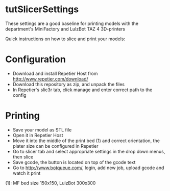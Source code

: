 tutSlicerSettings
=================
These settings are a good baseline for printing models with the department's MiniFactory and LulzBot TAZ 4 3D-printers

Quick instructions on how to slice and print your models:

Configuration
===============
* Download and install Repetier Host from http://www.repetier.com/download/
* Download this repository as zip, and unpack the files
* In Repetier's slic3r tab, click manage and enter correct path to the config

Printing
==============
* Save your model as STL file
* Open it in Repetier Host
* Move it into the middle of the print bed (1) and correct orientation, the plater size can be configured in Repetier
* Go to slicer tab and select appropriate settings in the drop down menus, then slice
* Save gcode, the button is located on top of the gcode text
* Go to http://www.botqueue.com/, login, add new job, upload gcode and watch it print


(1): MF bed size 150x150, LulzBot 300x300
